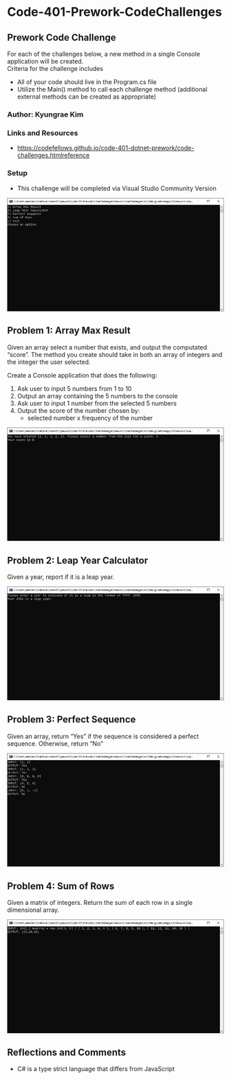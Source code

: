 # Code-401-Prework-CodeChallenges

## Prework Code Challenge
For each of the challenges below, a new method in a single Console application will be created.  
Criteria for the challenge includes
* All of your code should live in the Program.cs file
* Utilize the Main() method to call each challenge method (additional external methods can be created as appropriate)

### Author: Kyungrae Kim

### Links and Resources
* https://codefellows.github.io/code-401-dotnet-prework/code-challenges.htmlreference

### Setup
* This challenge will be completed via Visual Studio Community Version

![alt text](https://github.com/jeremymaya/Code-401-Prework-CodeChallenges/blob/master/Screenshots/Menu.JPG "Menu")

## Problem 1: Array Max Result
Given an array select a number that exists, and output the computated “score”. The method you create should take in both an array of integers and the integer the user selected.  

Create a Console application that does the following: 
1. Ask user to input 5 numbers from 1 to 10
2. Output an array containing the 5 numbers to the console
3. Ask user to input 1 number from the selected 5 numbers
3. Output the score of the number chosen by:
    * selected number x frequency of the number

![alt text](https://github.com/jeremymaya/Code-401-Prework-CodeChallenges/blob/master/Screenshots/Problem01.JPG "Problem 1")

## Problem 2: Leap Year Calculator
Given a year, report if it is a leap year.

![alt text](https://github.com/jeremymaya/Code-401-Prework-CodeChallenges/blob/master/Screenshots/Problem02.JPG "Problem 2")

## Problem 3: Perfect Sequence
Given an array, return “Yes” if the sequence is considered a perfect sequence. Otherwise, return “No”

![alt text](https://github.com/jeremymaya/Code-401-Prework-CodeChallenges/blob/master/Screenshots/Problem03.JPG "Problem 3")

## Problem 4: Sum of Rows
Given a matrix of integers. Return the sum of each row in a single dimensional array.

![alt text](https://github.com/jeremymaya/Code-401-Prework-CodeChallenges/blob/master/Screenshots/Problem04.JPG "Problem 4")

## Reflections and Comments
* C# is a type strict language that differs from JavaScript

